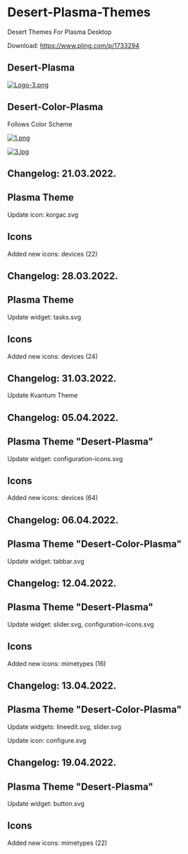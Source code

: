 # Desert-Plasma-Themes
Desert Themes For Plasma Desktop 

Download: https://www.pling.com/p/1733294

Desert-Plasma
-------------

[![Logo-3.png](https://i.postimg.cc/YSPm7YMJ/Logo-3.png)](https://postimg.cc/67dQL770)

Desert-Color-Plasma
--------------------

Follows Color Scheme

[![1.png](https://i.postimg.cc/mD5kR22D/1.png)](https://postimg.cc/BL24B3F9)

[![3.jpg](https://i.postimg.cc/8cf5CQjb/3.jpg)](https://postimg.cc/7JDDBR1C)

Changelog: 21.03.2022.
----------------------

Plasma Theme
------------

Update icon: korgac.svg

Icons
-----

Added new icons: devices (22)

Changelog: 28.03.2022.
----------------------

Plasma Theme
------------

Update widget: tasks.svg

Icons
-----

Added new icons: devices (24)

Changelog: 31.03.2022.
----------------------

Update Kvantum Theme

Changelog: 05.04.2022.
----------------------

Plasma Theme "Desert-Plasma"
-----------------------------

Update widget: configuration-icons.svg

Icons
-----

Added new icons: devices (64)

Changelog: 06.04.2022.
----------------------

Plasma Theme "Desert-Color-Plasma"
-----------------------------

Update widget: tabbar.svg

Changelog: 12.04.2022.
----------------------

Plasma Theme "Desert-Plasma"
-----------------------------

Update widget: slider.svg, configuration-icons.svg

Icons
-----

Added new icons: mimetypes (16)

Changelog: 13.04.2022.
----------------------

Plasma Theme "Desert-Color-Plasma"
---------------------------------

Update widgets: lineedit.svg, slider.svg

Update icon: configure.svg

Changelog: 19.04.2022.
----------------------

Plasma Theme "Desert-Plasma"
-----------------------------

Update widget: button.svg

Icons
-----

Added new icons: mimetypes (22)
